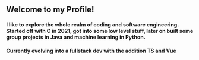 ## Welcome to my Profile!

#### I like to explore the whole realm of coding and software engineering. Started off with C in 2021, got into some low level stuff, later on built some group projects in Java and machine learning in Python.

#### Currently evolving into a fullstack dev with the addition TS and Vue

